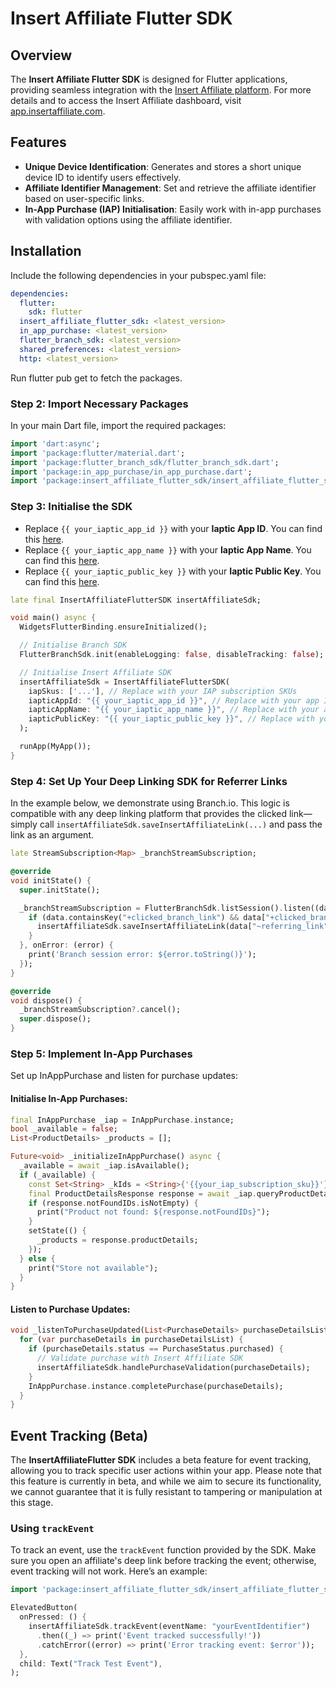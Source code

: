 # Insert Affiliate Flutter SDK

## Overview

The **Insert Affiliate Flutter SDK** is designed for Flutter applications, providing seamless integration with the [Insert Affiliate platform](https://insertaffiliate.com). For more details and to access the Insert Affiliate dashboard, visit [app.insertaffiliate.com](https://app.insertaffiliate.com).

## Features

- **Unique Device Identification**: Generates and stores a short unique device ID to identify users effectively.
- **Affiliate Identifier Management**: Set and retrieve the affiliate identifier based on user-specific links.
- **In-App Purchase (IAP) Initialisation**: Easily work with in-app purchases with validation options using the affiliate identifier.

## Installation

Include the following dependencies in your pubspec.yaml file:

```yaml
dependencies:
  flutter:
    sdk: flutter
  insert_affiliate_flutter_sdk: <latest_version>
  in_app_purchase: <latest_version>
  flutter_branch_sdk: <latest_version>
  shared_preferences: <latest_version>
  http: <latest_version>
```

Run flutter pub get to fetch the packages.

### Step 2: Import Necessary Packages
In your main Dart file, import the required packages:

```dart
import 'dart:async';
import 'package:flutter/material.dart';
import 'package:flutter_branch_sdk/flutter_branch_sdk.dart';
import 'package:in_app_purchase/in_app_purchase.dart';
import 'package:insert_affiliate_flutter_sdk/insert_affiliate_flutter_sdk.dart';
```

### Step 3: Initialise the SDK


- Replace `{{ your_iaptic_app_id }}` with your **Iaptic App ID**. You can find this [here](https://www.iaptic.com/account).
- Replace `{{ your_iaptic_app_name }}` with your **Iaptic App Name**. You can find this [here](https://www.iaptic.com/account).
- Replace `{{ your_iaptic_public_key }}` with your **Iaptic Public Key**. You can find this [here](https://www.iaptic.com/settings).

```dart
late final InsertAffiliateFlutterSDK insertAffiliateSdk;

void main() async {
  WidgetsFlutterBinding.ensureInitialized();

  // Initialise Branch SDK
  FlutterBranchSdk.init(enableLogging: false, disableTracking: false);

  // Initialise Insert Affiliate SDK
  insertAffiliateSdk = InsertAffiliateFlutterSDK(
    iapSkus: ['...'], // Replace with your IAP subscription SKUs
    iapticAppId: "{{ your_iaptic_app_id }}", // Replace with your app ID
    iapticAppName: "{{ your_iaptic_app_name }}", // Replace with your app name
    iapticPublicKey: "{{ your_iaptic_public_key }}", // Replace with your public key
  );

  runApp(MyApp());
}
```

### Step 4: Set Up Your Deep Linking SDK for Referrer Links
In the example below, we demonstrate using Branch.io. This logic is compatible with any deep linking platform that provides the clicked link—simply call `insertAffiliateSdk.saveInsertAffiliateLink(...)` and pass the link as an argument.

```dart
late StreamSubscription<Map> _branchStreamSubscription;

@override
void initState() {
  super.initState();

  _branchStreamSubscription = FlutterBranchSdk.listSession().listen((data) {
    if (data.containsKey("+clicked_branch_link") && data["+clicked_branch_link"] == true) {
      insertAffiliateSdk.saveInsertAffiliateLink(data["~referring_link"]);
    }
  }, onError: (error) {
    print('Branch session error: ${error.toString()}');
  });
}

@override
void dispose() {
  _branchStreamSubscription?.cancel();
  super.dispose();
}
```

### Step 5: Implement In-App Purchases
Set up InAppPurchase and listen for purchase updates:

#### Initialise In-App Purchases:
```dart
final InAppPurchase _iap = InAppPurchase.instance;
bool _available = false;
List<ProductDetails> _products = [];

Future<void> _initializeInAppPurchase() async {
  _available = await _iap.isAvailable();
  if (_available) {
    const Set<String> _kIds = <String>{'{{your_iap_subscription_sku}}'}; // Replace with your IAP subscription SKUs
    final ProductDetailsResponse response = await _iap.queryProductDetails(_kIds);
    if (response.notFoundIDs.isNotEmpty) {
      print("Product not found: ${response.notFoundIDs}");
    }
    setState(() {
      _products = response.productDetails;
    });
  } else {
    print("Store not available");
  }
}
```

#### Listen to Purchase Updates:
```dart
void _listenToPurchaseUpdated(List<PurchaseDetails> purchaseDetailsList) {
  for (var purchaseDetails in purchaseDetailsList) {
    if (purchaseDetails.status == PurchaseStatus.purchased) {
      // Validate purchase with Insert Affiliate SDK
      insertAffiliateSdk.handlePurchaseValidation(purchaseDetails);
    }
    InAppPurchase.instance.completePurchase(purchaseDetails);
  }
}
```

## Event Tracking (Beta)

The **InsertAffiliateFlutter SDK** includes a beta feature for event tracking, allowing you to track specific user actions within your app. Please note that this feature is currently in beta, and while we aim to secure its functionality, we cannot guarantee that it is fully resistant to tampering or manipulation at this stage.

### Using `trackEvent`

To track an event, use the `trackEvent` function provided by the SDK. Make sure you open an affiliate's deep link before tracking the event; otherwise, event tracking will not work. Here’s an example:

```dart
import 'package:insert_affiliate_flutter_sdk/insert_affiliate_flutter_sdk.dart';

ElevatedButton(
  onPressed: () {
    insertAffiliateSdk.trackEvent(eventName: "yourEventIdentifier")
      .then((_) => print('Event tracked successfully!'))
      .catchError((error) => print('Error tracking event: $error'));
  },
  child: Text("Track Test Event"),
);
